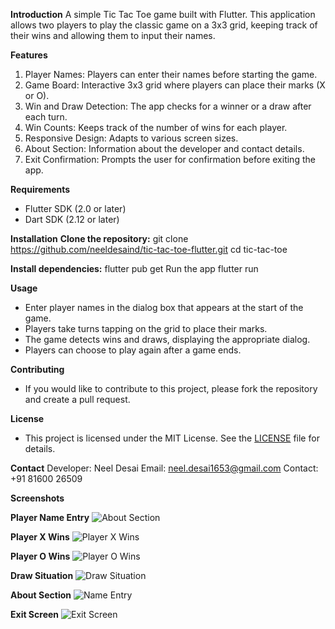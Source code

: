 **Introduction**
A simple Tic Tac Toe game built with Flutter. This application allows two players to play the classic game on a 3x3 grid, keeping track of their wins and allowing them to input their names.

**Features**
  1. Player Names: Players can enter their names before starting the game.
  2. Game Board: Interactive 3x3 grid where players can place their marks (X or O).
  3. Win and Draw Detection: The app checks for a winner or a draw after each turn.
  4. Win Counts: Keeps track of the number of wins for each player.
  5. Responsive Design: Adapts to various screen sizes.
  6. About Section: Information about the developer and contact details.
  7. Exit Confirmation: Prompts the user for confirmation before exiting the app.

**Requirements**
  - Flutter SDK (2.0 or later)
  - Dart SDK (2.12 or later)

**Installation**
**Clone the repository:**
  git clone https://github.com/neeldesaind/tic-tac-toe-flutter.git
  cd tic-tac-toe

**Install dependencies:**
  flutter pub get
  Run the app
  flutter run
  
**Usage**
 - Enter player names in the dialog box that appears at the start of the game.
 - Players take turns tapping on the grid to place their marks.
 - The game detects wins and draws, displaying the appropriate dialog.
 -  Players can choose to play again after a game ends.

**Contributing**
- If you would like to contribute to this project, please fork the repository and create a pull request.

**License**
- This project is licensed under the MIT License. See the [LICENSE](https://github.com/neeldesaind/tic-tac-toe-flutter/blob/main/LICENSE) file for details.

**Contact**
Developer: Neel Desai
Email: neel.desai1653@gmail.com
Contact: +91 81600 26509

**Screenshots**

**Player Name Entry**
![About Section](https://github.com/user-attachments/assets/8b13fef0-7e3f-4a15-ba6c-507e71597e65)

**Player X Wins**
![Player X Wins](https://github.com/user-attachments/assets/042b58d8-a55a-42fc-9bf0-a1cbc9d1dd2b)

**Player O Wins**
![Player O Wins](https://github.com/user-attachments/assets/8cb8cb05-f423-4a1f-8f51-4a9b250c84f7)

**Draw Situation**
![Draw Situation](https://github.com/user-attachments/assets/d20cbb59-c350-4480-b239-ccffacb1a29f)

**About Section**
![Name Entry](https://github.com/user-attachments/assets/a2edf6f1-90ba-4d6d-bac6-d493205cbf81)

**Exit Screen**
![Exit Screen](https://github.com/user-attachments/assets/c91b53f2-a554-4368-8c56-5a2879179c12)
